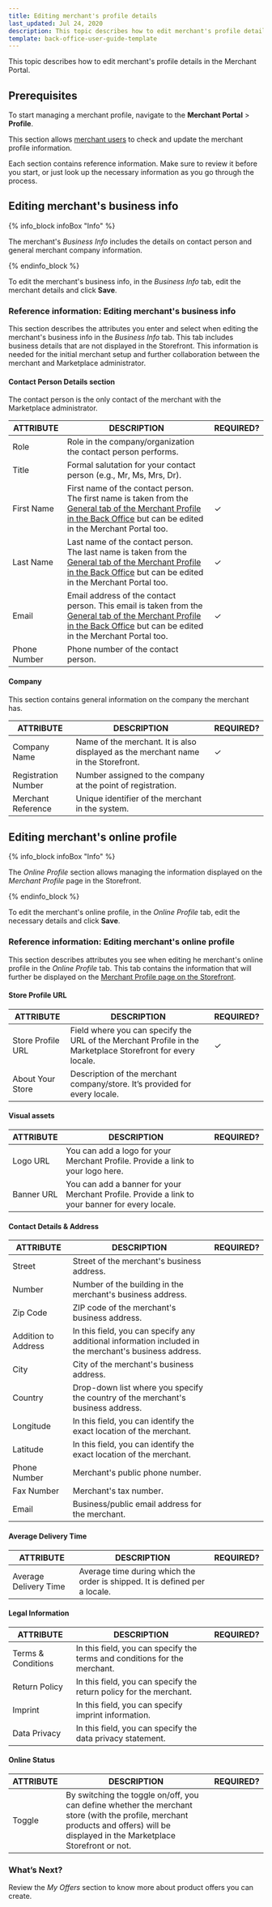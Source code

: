 ```yaml
---
title: Editing merchant's profile details
last_updated: Jul 24, 2020
description: This topic describes how to edit merchant's profile details in the Merchant Portal.
template: back-office-user-guide-template
---
```


This topic describes how to edit merchant's profile details in the Merchant Portal.

## Prerequisites

To start managing a merchant profile, navigate to the **Merchant Portal** > **Profile**.

This section allows [merchant users](/docs/marketplace/user/features/{{page.version}}/marketplace-merchant-feature-overview/merchant-users-overview.html) to check and update the merchant profile information.

Each section contains reference information. Make sure to review it before you start, or just look up the necessary information as you go through the process.


## Editing merchant's business info

{% info_block infoBox "Info" %}

The merchant's *Business Info* includes the details on contact person and general merchant company information.

{% endinfo_block %}

To edit the merchant's business info, in the *Business Info* tab, edit the merchant details and click **Save**.

### Reference information: Editing merchant's business info

This section describes the attributes you enter and select when editing the merchant's business info in the *Business Info* tab. This tab includes business details that are not displayed in the Storefront. This information is needed for the initial merchant setup and further collaboration between the merchant and Marketplace administrator.

#### Contact Person Details section

The contact person is the only contact of the merchant with the Marketplace administrator.

| ATTRIBUTE | DESCRIPTION | REQUIRED? |
|-|-|-|
| Role | Role in the company/organization the contact person performs. |   |
| Title | Formal salutation for your contact person (e.g., Mr, Ms, Mrs, Dr).  |   |
| First Name | First name of the contact person. The first name is taken from the [General tab of the Merchant Profile in the Back Office](/docs/marketplace/user/back-office-user-guides/{{page.version}}/marketplace/merchants/managing-merchants.html#general-tab) but can be edited in the Merchant Portal too. | &check; |
| Last Name | Last name of the contact person. The last name is taken from the [General tab of the Merchant Profile in the Back Office](/docs/marketplace/user/back-office-user-guides/{{page.version}}/marketplace/merchants/managing-merchants.html#general-tab) but can be edited in the Merchant Portal too. | &check; |
| Email | Email address of the contact person. This email is taken from the [General tab of the Merchant Profile in the Back Office](/docs/marketplace/user/back-office-user-guides/{{page.version}}/marketplace/merchants/managing-merchants.html#general-tab) but can be edited in the Merchant Portal too. | &check; |
| Phone Number | Phone number of the contact person. |   |

#### Company

This section contains general information on the company the merchant has.

| ATTRIBUTE | DESCRIPTION | REQUIRED? |
|-|-|-|
| Company Name | Name of the merchant. It is also displayed as the merchant name in the Storefront. | &check; |
| Registration Number | Number assigned to the company at the point of registration. |   |
| Merchant Reference | Unique identifier of the merchant in the system. |   |

## Editing merchant's online profile

{% info_block infoBox "Info" %}

The *Online Profile* section allows managing the information displayed on the *Merchant Profile* page in the Storefront.

{% endinfo_block %}

To edit the merchant's online profile, in the *Online Profile* tab, edit the necessary details and click **Save**.

### Reference information: Editing merchant's online profile

This section describes attributes you see when editing he merchant's online profile in the *Online Profile* tab. This  tab contains the information that will further be displayed on the [Merchant Profile page on the Storefront](/docs/marketplace/user/features/{{page.version}}/marketplace-merchant-feature-overview/marketplace-merchant-feature-overview.html#merchant-profile).

#### Store Profile URL

| ATTRIBUTE | DESCRIPTION | REQUIRED? |
|-|-|-|
| Store Profile URL | Field where you can specify the URL of the Merchant Profile in the Marketplace Storefront for every locale. | &check; |
| About Your Store | Description of the merchant company/store. It’s provided for every locale. |   |

#### Visual assets

| ATTRIBUTE | DESCRIPTION | REQUIRED? |
|-|-|-|
| Logo URL | You can add a logo for your Merchant Profile. Provide a link to your logo here. |   |
| Banner URL | You can add a banner for your Merchant Profile. Provide a link to your banner for every locale. |   |

#### Contact Details & Address

| ATTRIBUTE | DESCRIPTION | REQUIRED? |
|-|-|-|
| Street | Street of the merchant's business address. |   |
| Number | Number of the building in the merchant's business address. |   |
| Zip Code | ZIP code of the merchant's business address. |   |
| Addition to Address | In this field, you can specify any additional information included in the merchant's business address. |   |
| City | City of the merchant's business address. |   |
| Country | Drop-down list where you specify the country of the merchant's business address. |   |
| Longitude | In this field, you can identify the exact location of the merchant. |   |
| Latitude | In this field, you can identify the exact location of the merchant. |   |
| Phone Number | Merchant's public phone number. |   |
| Fax Number | Merchant's tax number. |   |
| Email | Business/public email address for the merchant.  |   |

#### Average Delivery Time

| ATTRIBUTE | DESCRIPTION | REQUIRED? |
|-|-|-|
| Average Delivery Time | Average time during which the order is shipped. It is defined per a locale. |   |

#### Legal Information

| ATTRIBUTE | DESCRIPTION | REQUIRED? |
|-|-|-|
| Terms & Conditions | In this field, you can specify the terms and conditions for the merchant. |   |
| Return Policy | In this field, you can specify the return policy for the merchant. |   |
| Imprint | In this field, you can specify imprint information. |   |
| Data Privacy | In this field, you can specify the data privacy statement. |   |

#### Online Status

| ATTRIBUTE | DESCRIPTION | REQUIRED? |
|-|-|-|
| Toggle | By switching the toggle on/off, you can define whether the merchant store (with the profile, merchant products and offers) will be displayed in the Marketplace Storefront or not. |   |

### What’s Next?

Review the *My Offers* section to know more about product offers you can create.
